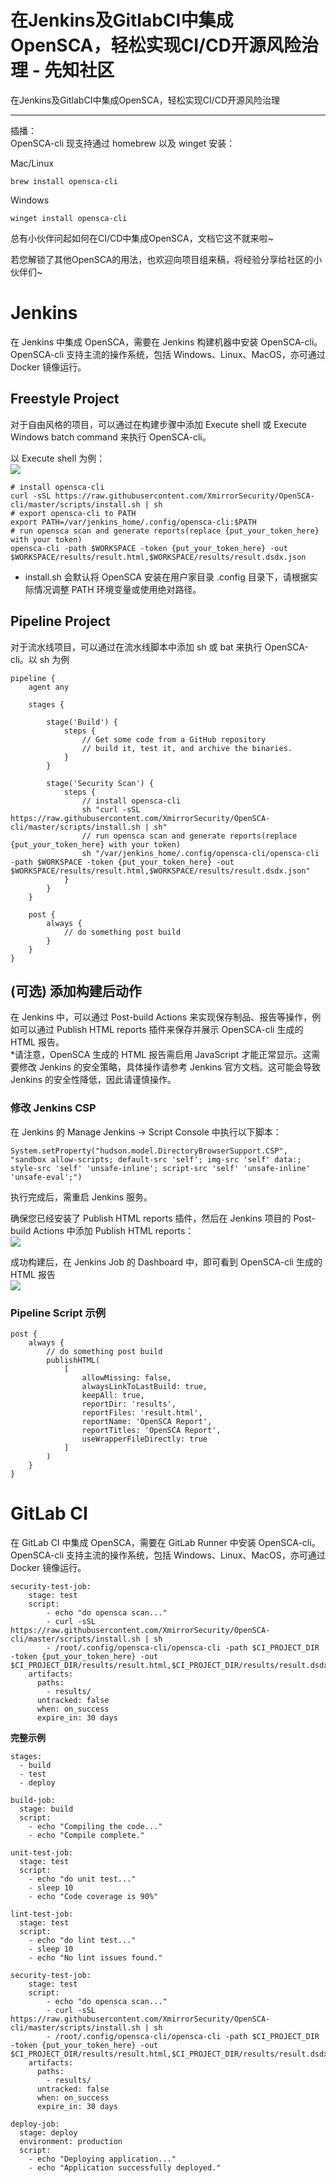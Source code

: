 

# 在Jenkins及GitlabCI中集成OpenSCA，轻松实现CI/CD开源风险治理 - 先知社区

在Jenkins及GitlabCI中集成OpenSCA，轻松实现CI/CD开源风险治理

- - -

插播：  
OpenSCA-cli 现支持通过 homebrew 以及 winget 安装：

Mac/Linux

```plain
brew install opensca-cli
```

Windows

```plain
winget install opensca-cli
```

总有小伙伴问起如何在CI/CD中集成OpenSCA，文档它这不就来啦~

若您解锁了其他OpenSCA的用法，也欢迎向项目组来稿，将经验分享给社区的小伙伴们~

# Jenkins

在 Jenkins 中集成 OpenSCA，需要在 Jenkins 构建机器中安装 OpenSCA-cli。OpenSCA-cli 支持主流的操作系统，包括 Windows、Linux、MacOS，亦可通过 Docker 镜像运行。

## Freestyle Project

对于自由风格的项目，可以通过在构建步骤中添加 Execute shell 或 Execute Windows batch command 来执行 OpenSCA-cli。

以 Execute shell 为例：  
[![](assets/1704158263-75f862d87de4dd6c1129030d9b85c616.png)](https://ucc.alicdn.com/pic/developer-ecology/xzpskzbwya5ck_b7a180cf5926454cadcbf4279c7ff24d.png)

```plain
# install opensca-cli
curl -sSL https://raw.githubusercontent.com/XmirrorSecurity/OpenSCA-cli/master/scripts/install.sh | sh
# export opensca-cli to PATH
export PATH=/var/jenkins_home/.config/opensca-cli:$PATH
# run opensca scan and generate reports(replace {put_your_token_here} with your token)
opensca-cli -path $WORKSPACE -token {put_your_token_here} -out $WORKSPACE/results/result.html,$WORKSPACE/results/result.dsdx.json
```

-   install.sh 会默认将 OpenSCA 安装在用户家目录 .config 目录下，请根据实际情况调整 PATH 环境变量或使用绝对路径。

## Pipeline Project

对于流水线项目，可以通过在流水线脚本中添加 sh 或 bat 来执行 OpenSCA-cli。以 sh 为例

```plain
pipeline {
    agent any

    stages {

        stage('Build') {
            steps {
                // Get some code from a GitHub repository
                // build it, test it, and archive the binaries.
            }
        }

        stage('Security Scan') {
            steps {
                // install opensca-cli
                sh "curl -sSL https://raw.githubusercontent.com/XmirrorSecurity/OpenSCA-cli/master/scripts/install.sh | sh"
                // run opensca scan and generate reports(replace {put_your_token_here} with your token)
                sh "/var/jenkins_home/.config/opensca-cli/opensca-cli -path $WORKSPACE -token {put_your_token_here} -out $WORKSPACE/results/result.html,$WORKSPACE/results/result.dsdx.json"
            }
        }
    }

    post {
        always {
            // do something post build
        }
    }
}
```

## (可选) 添加构建后动作

在 Jenkins 中，可以通过 Post-build Actions 来实现保存制品、报告等操作，例如可以通过 Publish HTML reports 插件来保存并展示 OpenSCA-cli 生成的 HTML 报告。  
\*请注意，OpenSCA 生成的 HTML 报告需启用 JavaScript 才能正常显示。这需要修改 Jenkins 的安全策略，具体操作请参考 Jenkins 官方文档。这可能会导致 Jenkins 的安全性降低，因此请谨慎操作。

### 修改 Jenkins CSP

在 Jenkins 的 Manage Jenkins -> Script Console 中执行以下脚本：

```plain
System.setProperty("hudson.model.DirectoryBrowserSupport.CSP", "sandbox allow-scripts; default-src 'self'; img-src 'self' data:; style-src 'self' 'unsafe-inline'; script-src 'self' 'unsafe-inline' 'unsafe-eval';")
```

执行完成后，需重启 Jenkins 服务。

确保您已经安装了 Publish HTML reports 插件，然后在 Jenkins 项目的 Post-build Actions 中添加 Publish HTML reports：  
[![](assets/1704158263-5f4ecd23641752f1d73314c93d764b63.png)](https://ucc.alicdn.com/pic/developer-ecology/xzpskzbwya5ck_6d3ef19452f14ee4842f5bd89f055ef7.png)

成功构建后，在 Jenkins Job 的 Dashboard 中，即可看到 OpenSCA-cli 生成的 HTML 报告  
[![](assets/1704158263-d439f812edda885e389b98b2ba38ff1d.gif)](https://xzfile.aliyuncs.com/media/upload/picture/20231229163109-9dd27cf8-a624-1.gif)

### Pipeline Script 示例

```plain
post {
    always {
        // do something post build
        publishHTML(
            [
                allowMissing: false,
                alwaysLinkToLastBuild: true,
                keepAll: true,
                reportDir: 'results',
                reportFiles: 'result.html',
                reportName: 'OpenSCA Report',
                reportTitles: 'OpenSCA Report',
                useWrapperFileDirectly: true
            ]
        )
    }
}
```

# GitLab CI

在 GitLab CI 中集成 OpenSCA，需要在 GitLab Runner 中安装 OpenSCA-cli。OpenSCA-cli 支持主流的操作系统，包括 Windows、Linux、MacOS，亦可通过 Docker 镜像运行。

```plain
security-test-job:
    stage: test
    script:
        - echo "do opensca scan..."
        - curl -sSL https://raw.githubusercontent.com/XmirrorSecurity/OpenSCA-cli/master/scripts/install.sh | sh
        - /root/.config/opensca-cli/opensca-cli -path $CI_PROJECT_DIR -token {put_your_token_here} -out $CI_PROJECT_DIR/results/result.html,$CI_PROJECT_DIR/results/result.dsdx.json
    artifacts:
      paths:
        - results/
      untracked: false
      when: on_success
      expire_in: 30 days
```

**完整示例**

```plain
stages:
  - build
  - test
  - deploy

build-job:
  stage: build
  script:
    - echo "Compiling the code..."
    - echo "Compile complete."

unit-test-job:
  stage: test
  script:
    - echo "do unit test..."
    - sleep 10
    - echo "Code coverage is 90%"

lint-test-job:
  stage: test
  script:
    - echo "do lint test..."
    - sleep 10
    - echo "No lint issues found."

security-test-job:
    stage: test
    script:
        - echo "do opensca scan..."
        - curl -sSL https://raw.githubusercontent.com/XmirrorSecurity/OpenSCA-cli/master/scripts/install.sh | sh
        - /root/.config/opensca-cli/opensca-cli -path $CI_PROJECT_DIR -token {put_your_token_here} -out $CI_PROJECT_DIR/results/result.html,$CI_PROJECT_DIR/results/result.dsdx.json
    artifacts:
      paths:
        - results/
      untracked: false
      when: on_success
      expire_in: 30 days

deploy-job:
  stage: deploy
  environment: production
  script:
    - echo "Deploying application..."
    - echo "Application successfully deployed."
```
